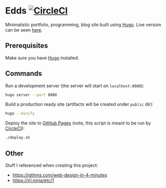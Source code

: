 # Edds [![CircleCI](https://circleci.com/gh/Edvinas01/edds.svg?style=svg)](https://circleci.com/gh/Edvinas01/edds)
Minimalistic portfolio, programming, blog site built using [Hugo](https://gohugo.io). Live version can be seen [here](https://edvinas.dev).

## Prerequisites
Make sure you have [Hugo](https://gohugo.io/getting-started/installing) installed.

## Commands
Run a development server (the server will start on `localhost:8080`):
```bash
hugo server --port 8080
```

Build a production ready site (artifacts will be created under `public` dir):
```bash
hugo --minify
```

Deploy the site to [GitHub Pages](https://pages.github.com) (note, this script is meant to be run by [CircleCI](https://circleci.com/gh/Edvinas01/edds)):
```bash
./deploy.sh
```

## Other
Stuff I referenced when creating this project:
* https://jgthms.com/web-design-in-4-minutes
* https://jrl.ninja/etc/1
